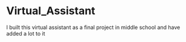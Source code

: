# Virtual_Assistant
I built this virtual assistant as a final project in middle school and have added a lot to it
